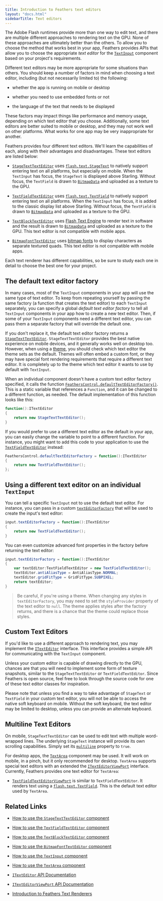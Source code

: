 ```yaml
---
title: Introduction to Feathers text editors
layout: "docs.html"
sidebarTitle: Text editors
---
```


The Adobe Flash runtimes provide more than one way to edit text, and there are multiple different approaches to rendering text on the GPU. None of these approaches are ultimately better than the others. To allow you to choose the method that works best in your app, Feathers provides APIs that allow you to choose the appropriate _text editor_ for the [`TextInput`](./text-input.md) component based on your project's requirements.

Different text editors may be more appropriate for some situations than others. You should keep a number of factors in mind when choosing a text editor, including (but not necessarily limited to) the following:

- whether the app is running on mobile or desktop

- whether you need to use embedded fonts or not

- the language of the text that needs to be displayed

These factors may impact things like performance and memory usage, depending on which text editor that you choose. Additionally, some text editors are better suited to mobile or desktop, and they may not work well on other platforms. What works for one app may be very inappropriate for another.

Feathers provides four different text editors. We'll learn the capabilities of each, along with their advantages and disadvantages. These text editors are listed below:

- [`StageTextTextEditor`](./stage-text-text-editor.md) uses [`flash.text.StageText`](https://airsdk.dev/reference/actionscript/3.0/flash/text/StageText.html) to natively support entering text on all platforms, but especially on mobile. When the `TextInput` has focus, the `StageText` is displayed above Starling. Without focus, the `TextField` is drawn to [`BitmapData`](https://airsdk.dev/reference/actionscript/3.0/flash/display/BitmapData.html) and uploaded as a texture to the GPU.

- [`TextFieldTextEditor`](./text-field-text-editor.md) uses [`flash.text.TextField`](https://airsdk.dev/docs/development/text/using-the-textfield-class) to natively support entering text on all platforms. When the `TextInput` has focus, it is added to the classic display list above Starling. Without focus, the `TextField` is drawn to [`BitmapData`](https://airsdk.dev/reference/actionscript/3.0/flash/display/BitmapData.html) and uploaded as a texture to the GPU.

- [`TextBlockTextEditor`](./text-block-text-editor.md) uses [Flash Text Engine](https://airsdk.dev/docs/development/text/using-the-flash-text-engine) to render text in software and the result is drawn to [`BitmapData`](https://airsdk.dev/reference/actionscript/3.0/flash/display/BitmapData.html) and uploaded as a texture to the GPU. This text editor is not compatible with mobile apps.

- [`BitmapFontTextEditor`](./bitmap-font-text-editor.md) uses [bitmap fonts](https://wiki.starling-framework.org/manual/displaying_text#bitmap_fonts) to display characters as separate textured quads. This text editor is not compatible with mobile apps.

Each text renderer has different capabilities, so be sure to study each one in detail to choose the best one for your project.

## The default text editor factory

In many cases, most of the `TextInput` components in your app will use the same type of text editor. To keep from repeating yourself by passing the same factory (a function that creates the text editor) to each `TextInput` separately, you can specify a global _default text editor factory_ to tell all `TextInput` components in your app how to create a new text editor. Then, if some of your `TextInput` components need a different text editor, you can pass them a separate factory that will override the default one.

If you don't replace it, the default text editor factory returns a [`StageTextTextEditor`](/api-reference/feathers/controls/text/StageTextTextEditor.html). `StageTextTextEditor` provides the best native experience on mobile devices, and it generally works well on desktop too. However, when using a [theme](./themes.md), you should check which text editor the theme sets as the default. Themes will often embed a custom font, or they may have special font rendering requirements that require a different text editor. It is completely up to the theme which text editor it wants to use by default with `TextInput`.

When an individual component doesn't have a custom text editor factory specified, it calls the function [`FeathersControl.defaultTextEditorFactory()`](</api-reference/feathers/core/FeathersControl.html#defaultTextEditorFactory()>). This is a static variable that references a `Function`, and it can be changed to a different function, as needed. The default implementation of this function looks like this:

```actionscript
function():ITextEditor
{
    return new StageTextTextEditor();
}
```

If you would prefer to use a different text editor as the default in your app, you can easily change the variable to point to a different function. For instance, you might want to add this code to your application to use the [`TextFieldTextEditor`](/api-reference/feathers/controls/text/TextFieldTextEditor.html) instead:

```actionscript
FeathersControl.defaultTextEditorFactory = function():ITextEditor
{
    return new TextFieldTextEditor();
};
```

## Using a different text editor on an individual `TextInput`

You can tell a specific `TextInput` not to use the default text editor. For instance, you can pass in a custom [`textEditorFactory`](/api-reference/feathers/controls/TextInput.html#textEditorFactory) that will be used to create the input's text editor:

```actionscript
input.textEditorFactory = function():ITextEditor
{
    return new TextFieldTextEditor();
}
```

You can even customize advanced font properties in the factory before returning the text editor:

```actionscript
input.textEditorFactory = function():ITextEditor
{
    var textEditor:TextFieldTextEditor = new TextFieldTextEditor();
    textEditor.antiAliasType = AntiAliasType.NORMAL;
    textEditor.gridFitType = GridFitType.SUBPIXEL;
    return textEditor;
}
```

> Be careful, if you're using a theme. When changing any styles in `textEditorFactory`, you may need to set the `styleProvider` property of the text editor to `null`. The theme applies styles after the factory returns, and there is a chance that the theme could replace those styles.

## Custom Text Editors

If you'd like to use a different approach to rendering text, you may implement the [`ITextEditor`](/api-reference/feathers/core/ITextEditor.html) interface. This interface provides a simple API for communicating with the `TextInput` component.

Unless your custom editor is capable of drawing directly to the GPU, chances are that you will need to implement some form of texture snapshots, similar to the `StageTextTextEditor` or `TextFieldTextEditor`. Since Feathers is open source, feel free to look through the source code for one of these text editor classes for inspiration.

Please note that unless you find a way to take advantage of `StageText` or `TextField` in your custom text editor, you will not be able to access the native soft keyboard on mobile. Without the soft keyboard, the text editor may be limited to desktop, unless you can provide an alternate keyboard.

## Multiline Text Editors

On mobile, `StageTextTextEditor` can be used to edit text with multiple word-wrapped lines. The underlying `StageText` instance will provide its own scrolling capabilities. Simply set its [`multiline`](/api-reference/feathers/controls/text/StageTextTextEditor.html#multiline) property to `true`.

For desktop apps, the [`TextArea`](./text-area.md) component may be used. It will work on mobile, in a pinch, but it only recommended for desktop. `TextArea` supports special text editors with an extended the [`ITextEditorViewPort`](/api-reference/feathers/controls/text/ITextEditorViewPort.html) interface. Currently, Feathers provides one text editor for `TextArea`:

- [`TextFieldTextEditorViewPort`](/api-reference/feathers/controls/text/TextFieldTextEditorViewPort.html) is similar to `TextFieldTextEditor`. It renders text using a [`flash.text.TextField`](https://airsdk.dev/docs/development/text/using-the-textfield-class). This is the default text editor used by `TextArea`.

## Related Links

- [How to use the `StageTextTextEditor` component](./stage-text-text-editor.md)

- [How to use the `TextFieldTextEditor` component](./text-field-text-editor.md)

- [How to use the `TextBlockTextEditor` component](./text-block-text-editor.md)

- [How to use the `BitmapFontTextEditor` component](./bitmap-font-text-editor.md)

- [How to use the `TextInput` component](./text-input.md)

- [How to use the `TextArea` component](./text-area.md)

- [`ITextEditor` API Documentation](/api-reference/feathers/core/ITextEditor.html)

- [`ITextEditorViewPort` API Documentation](/api-reference/feathers/controls/text/ITextEditorViewPort.html)

- [Introduction to Feathers Text Renderers](./text-renderers.md)
